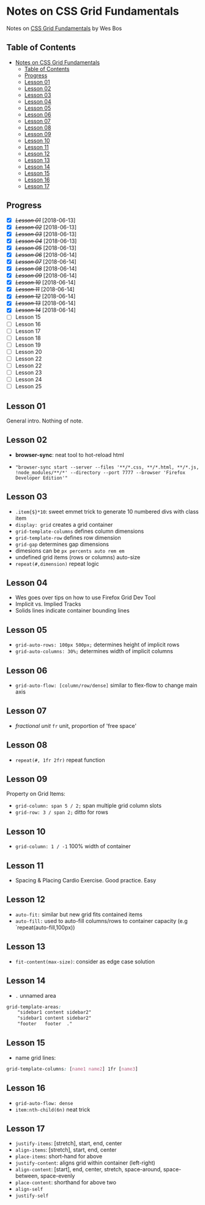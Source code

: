 # Notes on CSS Grid Fundamentals

Notes on [CSS Grid Fundamentals](https://cssgrid.io/) by Wes Bos

## Table of Contents

<!-- TOC -->

- [Notes on CSS Grid Fundamentals](#notes-on-css-grid-fundamentals)
  - [Table of Contents](#table-of-contents)
  - [Progress](#progress)
  - [Lesson 01](#lesson-01)
  - [Lesson 02](#lesson-02)
  - [Lesson 03](#lesson-03)
  - [Lesson 04](#lesson-04)
  - [Lesson 05](#lesson-05)
  - [Lesson 06](#lesson-06)
  - [Lesson 07](#lesson-07)
  - [Lesson 08](#lesson-08)
  - [Lesson 09](#lesson-09)
  - [Lesson 10](#lesson-10)
  - [Lesson 11](#lesson-11)
  - [Lesson 12](#lesson-12)
  - [Lesson 13](#lesson-13)
  - [Lesson 14](#lesson-14)
  - [Lesson 15](#lesson-15)
  - [Lesson 16](#lesson-16)
  - [Lesson 17](#lesson-17)

<!-- /TOC -->

## Progress

- [X] ~~*Lesson 01*~~ [2018-06-13]
- [X] ~~*Lesson 02*~~ [2018-06-13]
- [X] ~~*Lesson 03*~~ [2018-06-13]
- [X] ~~*Lesson 04*~~ [2018-06-13]
- [X] ~~*Lesson 05*~~ [2018-06-13]
- [X] ~~*Lesson 06*~~ [2018-06-14]
- [X] ~~*Lesson 07*~~ [2018-06-14]
- [X] ~~*Lesson 08*~~ [2018-06-14]
- [X] ~~*Lesson 09*~~ [2018-06-14]
- [X] ~~*Lesson 10*~~ [2018-06-14]
- [X] ~~*Lesson 11*~~ [2018-06-14]
- [X] ~~*Lesson 12*~~ [2018-06-14]
- [X] ~~*Lesson 13*~~ [2018-06-14]
- [X] ~~*Lesson 14*~~ [2018-06-14]
- [ ] Lesson 15
- [ ] Lesson 16
- [ ] Lesson 17
- [ ] Lesson 18
- [ ] Lesson 19
- [ ] Lesson 20
- [ ] Lesson 22
- [ ] Lesson 22
- [ ] Lesson 23
- [ ] Lesson 24
- [ ] Lesson 25

## Lesson 01

General intro. Nothing of note.

## Lesson 02

- **browser-sync**: neat tool to hot-reload html

- `"browser-sync start --server --files '**/*.css, **/*.html, **/*.js, !node_modules/**/*' --directory --port 7777 --browser 'Firefox Developer Edition'"`

## Lesson 03

- `.item{$}*10`: sweet emmet trick to generate 10 numbered divs with class item
- `display: grid` creates a grid container
- `grid-template-columns` defines column dimensions
- `grid-template-row` defines row dimension
- `grid-gap` determines gap dimensions
- dimesions can be `px percents auto rem em`
- undefined grid items (rows or columns) auto-size
- `repeat(#,dimension)` repeat logic

## Lesson 04

- Wes goes over tips on how to use Firefox Grid Dev Tool
- Implicit vs. Implied Tracks
- Solids lines indicate container bounding lines

## Lesson 05

- `grid-auto-rows: 100px 500px;` determines height of implicit rows
- `grid-auto-columns: 30%;` determines width of implicit columns

## Lesson 06

- `grid-auto-flow: [column/row/dense]` similar to flex-flow to change main axis

## Lesson 07

- _fractional unit_ `fr` unit, proportion of 'free space'

## Lesson 08

- `repeat(#, 1fr 2fr)` repeat function

## Lesson 09

Property on Grid Items:

- `grid-column: span 5 / 2;` span multiple grid column slots
- `grid-row: 3 / span 2;` ditto for rows

## Lesson 10

- `grid-column: 1 / -1` 100% width of container

## Lesson 11

- Spacing & Placing Cardio Exercise. Good practice. Easy

## Lesson 12

- `auto-fit:` similar but new grid fits contained items
- `auto-fill:` used to auto-fill columns/rows to container capacity (e.g `repeat(auto-fill,100px))

## Lesson 13

- `fit-content(max-size)`: consider as edge case solution

## Lesson 14

- `.` unnamed area

```css
grid-template-areas:
    "sidebar1 content sidebar2"
    "sidebar1 content sidebar2"
    "footer   footer  ."
```

## Lesson 15

- name grid lines:

```css
grid-template-columns: [name1 name2] 1fr [name3]
```

## Lesson 16

- `grid-auto-flow: dense`
- `item:nth-child(6n)` neat trick

## Lesson 17

- `justify-items`: [stretch], start, end, center
- `align-items`: [stretch], start, end, center
- `place-items`: short-hand for above
- `justify-content`: aligns grid within container (left-right)
- `align-content`: [start], end, center, stretch, space-around, space-between, space-evenly
- `place-content`: shorthand for above two
- `align-self`
- `justify-self`
